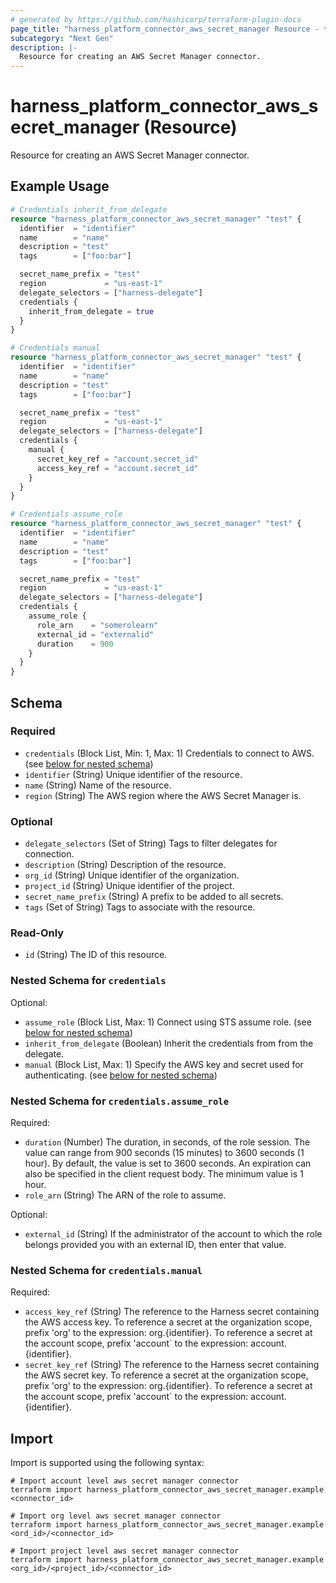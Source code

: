 ```yaml
---
# generated by https://github.com/hashicorp/terraform-plugin-docs
page_title: "harness_platform_connector_aws_secret_manager Resource - terraform-provider-harness"
subcategory: "Next Gen"
description: |-
  Resource for creating an AWS Secret Manager connector.
---
```


# harness_platform_connector_aws_secret_manager (Resource)

Resource for creating an AWS Secret Manager connector.

## Example Usage

```terraform
# Credentials inherit_from_delegate
resource "harness_platform_connector_aws_secret_manager" "test" {
  identifier  = "identifier"
  name        = "name"
  description = "test"
  tags        = ["foo:bar"]

  secret_name_prefix = "test"
  region             = "us-east-1"
  delegate_selectors = ["harness-delegate"]
  credentials {
    inherit_from_delegate = true
  }
}

# Credentials manual
resource "harness_platform_connector_aws_secret_manager" "test" {
  identifier  = "identifier"
  name        = "name"
  description = "test"
  tags        = ["foo:bar"]

  secret_name_prefix = "test"
  region             = "us-east-1"
  delegate_selectors = ["harness-delegate"]
  credentials {
    manual {
      secret_key_ref = "account.secret_id"
      access_key_ref = "account.secret_id"
    }
  }
}

# Credentials assume_role
resource "harness_platform_connector_aws_secret_manager" "test" {
  identifier  = "identifier"
  name        = "name"
  description = "test"
  tags        = ["foo:bar"]

  secret_name_prefix = "test"
  region             = "us-east-1"
  delegate_selectors = ["harness-delegate"]
  credentials {
    assume_role {
      role_arn    = "somerolearn"
      external_id = "externalid"
      duration    = 900
    }
  }
}
```

<!-- schema generated by tfplugindocs -->
## Schema

### Required

- `credentials` (Block List, Min: 1, Max: 1) Credentials to connect to AWS. (see [below for nested schema](#nestedblock--credentials))
- `identifier` (String) Unique identifier of the resource.
- `name` (String) Name of the resource.
- `region` (String) The AWS region where the AWS Secret Manager is.

### Optional

- `delegate_selectors` (Set of String) Tags to filter delegates for connection.
- `description` (String) Description of the resource.
- `org_id` (String) Unique identifier of the organization.
- `project_id` (String) Unique identifier of the project.
- `secret_name_prefix` (String) A prefix to be added to all secrets.
- `tags` (Set of String) Tags to associate with the resource.

### Read-Only

- `id` (String) The ID of this resource.

<a id="nestedblock--credentials"></a>
### Nested Schema for `credentials`

Optional:

- `assume_role` (Block List, Max: 1) Connect using STS assume role. (see [below for nested schema](#nestedblock--credentials--assume_role))
- `inherit_from_delegate` (Boolean) Inherit the credentials from from the delegate.
- `manual` (Block List, Max: 1) Specify the AWS key and secret used for authenticating. (see [below for nested schema](#nestedblock--credentials--manual))

<a id="nestedblock--credentials--assume_role"></a>
### Nested Schema for `credentials.assume_role`

Required:

- `duration` (Number) The duration, in seconds, of the role session. The value can range from 900 seconds (15 minutes) to 3600 seconds (1 hour). By default, the value is set to 3600 seconds. An expiration can also be specified in the client request body. The minimum value is 1 hour.
- `role_arn` (String) The ARN of the role to assume.

Optional:

- `external_id` (String) If the administrator of the account to which the role belongs provided you with an external ID, then enter that value.


<a id="nestedblock--credentials--manual"></a>
### Nested Schema for `credentials.manual`

Required:

- `access_key_ref` (String) The reference to the Harness secret containing the AWS access key. To reference a secret at the organization scope, prefix 'org' to the expression: org.{identifier}. To reference a secret at the account scope, prefix 'account` to the expression: account.{identifier}.
- `secret_key_ref` (String) The reference to the Harness secret containing the AWS secret key. To reference a secret at the organization scope, prefix 'org' to the expression: org.{identifier}. To reference a secret at the account scope, prefix 'account` to the expression: account.{identifier}.

## Import

Import is supported using the following syntax:

```shell
# Import account level aws secret manager connector 
terraform import harness_platform_connector_aws_secret_manager.example <connector_id>

# Import org level aws secret manager connector 
terraform import harness_platform_connector_aws_secret_manager.example <ord_id>/<connector_id>

# Import project level aws secret manager connector 
terraform import harness_platform_connector_aws_secret_manager.example <org_id>/<project_id>/<connector_id>
```
